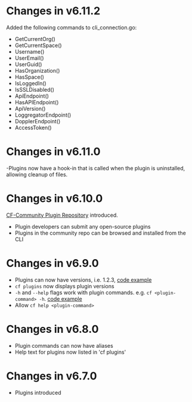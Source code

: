# Changes in v6.11.2
Added the following commands to cli_connection.go:
  - GetCurrentOrg()  
  - GetCurrentSpace()  
  - Username()  
  - UserEmail()  
  - UserGuid()  
  - HasOrganization()  
  - HasSpace()  
  - IsLoggedIn()  
  - IsSSLDisabled()  
  - ApiEndpoint()  
  - HasAPIEndpoint()  
  - ApiVersion()  
  - LoggregatorEndpoint()  
  - DopplerEndpoint()  
  - AccessToken()  

# Changes in v6.11.0
-Plugins now have a hook-in that is called when the plugin is uninstalled, allowing cleanup of files.

# Changes in v6.10.0
[CF-Community Plugin Repository](https://github.com/cloudfoundry-incubator/cli-plugin-repo) introduced.
- Plugin developers can submit any open-source plugins 
- Plugins in the community repo can be browsed and installed from the CLI

# Changes in v6.9.0
- Plugins can now have versions, i.e. 1.2.3, [code example](https://github.com/cloudfoundry/cli/blob/master/plugin_examples/basic_plugin.go)
- `cf plugins` now displays plugin versions
- `-h` and `--help` flags work with plugin commands. e.g. `cf <plugin-command> -h`. [code example](https://github.com/cloudfoundry/cli/blob/master/plugin_examples/echo.go)
- Allow `cf help <plugin-command>`

# Changes in v6.8.0
- Plugin commands can now have aliases
- Help text for plugins now listed in 'cf plugins'

# Changes in v6.7.0
- Plugins introduced
